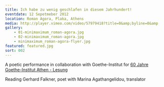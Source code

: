 ```yaml
---
title: Ich habe zu wenig geschlafen in diesem Jahrhundert!
eventdate: 12 Sepetmeber 2012
location: Roman Agora, Plaka, Athens
media: http://player.vimeo.com/video/57979418?title=0&amp;byline=0&amp;portrait=0
gallery: 
    - 01-minimaximum_roman-agora.jpg
    - 02-minimaximum_roman-agora.jpg
    - minimaximum_roman-agora-flyer.jpg
featured: featured.jpg
sort: 002
---
```

A poetic performance in collaboration with Goethe-Institut for [60 Jahre Goethe-Institut Athen - Lesung](http://www.goethe.de/ins/gr/ath/uun/jub/ver/de9673341v.htm)

Reading Gerhard Falkner, poet with Marina Agathangelidou, translator
